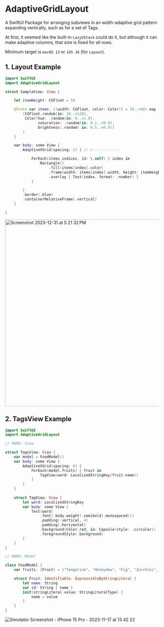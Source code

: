 # AdaptiveGridLayout

A SwiftUI Package for arranging subviews in an width-adaptive grid pattern expanding vertically, such as for a set of Tags.

At first, it seemed like the built-in `LazyVStack` could do it, but although it can make adaptive columns, that size is fixed for all rows. 

Minimum target is `macOS 13` or `iOS 16` (for `Layout`). 

## 1. Layout Example

```swift
import SwiftUI
import AdaptiveGridLayout

struct SampleView: View {

    let itemHeight: CGFloat = 50

    @State var items: [(width: CGFloat, color: Color)] = (0..<40).map { _ in
        (CGFloat.random(in: 10..<120),
         Color(hue: .random(in: 0..<1.0),
               saturation: .random(in: 0.1..<0.8),
               brightness:.random( in: 0.5..<0.9))
        )
    }

    var body: some View {
        AdaptiveVGrid(spacing: 2) { // <------------

            ForEach(items.indices, id: \.self) { index in
                Rectangle()
                    .fill(items[index].color)
                    .frame(width: items[index].width, height: itemHeight)
                    .overlay { Text(index, format: .number) }
            }

        }
        .border(.blue)
        .containerRelativeFrame(.vertical)
    }

}
```
<img width="613" alt="Screenshot 2023-12-31 at 5 21 32 PM" src="https://github.com/cenkbilgen/AdaptiveGridLayout/assets/6772018/56039db3-ea54-4b51-8ec1-672328957ac4">

## 2. TagsView Example

```swift
import SwiftUI
import AdaptiveGridLayout

// MARK: View

struct TagsView: View {
    var model = FoodModel()
    var body: some View {
        AdaptiveVGrid(spacing: 6) {
            ForEach(model.fruits) { fruit in
                TagView(word: LocalizedStringKey(fruit.name))
            }
        }
    }
    
    struct TagView: View {
        let word: LocalizedStringKey
        var body: some View {
            Text(word)
                .font(.body.weight(.semibold).monospaced())
                .padding(.vertical, 4)
                .padding(.horizontal)
                .background(Color.red, in: Capsule(style: .circular))
                .foregroundStyle(.background)
        }
    }
}

// MARK: Model

class FoodModel {
    var fruits: [Fruit] = ["Tangerine", "Honeydew", "Fig", "Zucchini", "Orange", "Cherry", "Papaya", "Dragon Fruit", "Dates", "Lemon", "Apple", "Nectarine", "Raspberry", "Banana"]

    struct Fruit: Identifiable, ExpressibleByStringLiteral {
        let name: String
        var id: String { name }
        init(stringLiteral value: StringLiteralType) {
            name = value
        }
    }
}
```
![Simulator Screenshot - iPhone 15 Pro - 2023-11-17 at 13 42 22](https://github.com/cenkbilgen/AdaptiveGridLayout/assets/6772018/44331ce3-5d18-4a5b-882c-5d81008aedb3)
